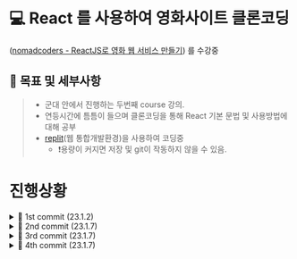 # 💻 React 를 사용하여 영화사이트 클론코딩
([nomadcoders - ReactJS로 영화 웹 서비스 만들기](https://nomadcoders.co/react-for-beginners/lectures)) 를 수강중

## 🌴 목표 및 세부사항
> - 군대 안에서 진행하는 두번째 course 강의. <br>
> - 연등시간에 틈틈이 들으며 클론코딩을 통해 React 기본 문법 및 사용방법에 대해 공부<br>
> - [replit](https://replit.com/@jeong011010/cloneCodingMovieSite#src)(웹 통합개발환경)을 사용하여 코딩중 <br>
>   - ❗용량이 커지면 저장 및 git이 작동하지 않을 수 있음.<br>


# 진행상황

<details>
  <summary> 🐥 1st commit (23.1.2) </summary>
  
## 참고사항
  
※커밋 없이 진행하려고 했었는데, 중간중간 갈아 엎는 부분이 많아서 결과만 남을까봐.. 과정마다 커밋하기로 하였음.
※12월 부터 진행했던 모든 공부 및 개발 과정을 여기 작성

- npx create-react-app 을 사용하여 새로 react 폴더를 생성하였음.
>실행하기 위해 shell에
>```
>cd my-app
>npm start
>```
>작성 후 작업

## 공부내용

### State
State : 바뀌는 데이터<br>
useState, setState를 사용하여 state를 초기화 및 변경.<br>
```
const [valueName,setValueFunction] = useState(value)
```
위 양식으로 작성하여 state 선언하며, 이후에는 setValueFunction 함수를 이용하여 state값 변경.
```
setValueFunction(value);
```

React에서 지원하는 useState는 **UI 업데이트시 변경 부분만 자동으로 리렌더링됨** <br><br>

### setState
```
setValueFunction(value+1);
해당 방법 보다는

setValueFunction((value)=>value+1);
해당 방법이 어떤 값을 업데이트 했는지 확실하게 알 수 있음.
```
<br>

### 입력값을 받기(input)

```
onChange={function}
```
input value가 변할 때 마다 함수가 실행됨<br>

변경값 받아올 때
```
const onChange = (e) =>{
  setValueFunction(e.target.value);
}
```
위와 같이 event 함수에서 받아올 수 있다.<br>


## 변환기 프로그램 개발

- 분할 정복 알고리즘과 비슷하게 *component를 나누어 App function에서 합쳐주는 과정* 을 통해 Component의 역할과 사용법 알 수 있었다.
- 자식 component 두개를 만들어 각각 Minutes->Hours, Km->Miles 변환기를 만들었다.
- 위 과정을 통하면 아무리 많은 변환기(함수 및 컴포넌트)가 있어도 코드를 따로 작성하여 관리하고 합쳐줄 수 있다.
- input의 label 의 for 특성을 사용하여 label을 클릭해도 id value가 같은 input이 선택 됨을 알 수 있었다.
- select 및 option 을 사용하여 onChange 함수를 적용할 수 있으며, 응용하여 component를 선택하게 할 수 있었다.

<details>
  <summary>🍇 app.jsx 코드</summary>
 
```js
import { useState } from 'react';
import './App.css'

function MinutesToHours() {
  const [amount, setAmount] = useState(0);
  const [inverted, setInverted] = useState(false);
  const onChange = (e) => {
    setAmount(e.target.value);
  };
  const reset = () => setAmount(0);
  const onInvert = () => {
    reset();
    setInverted((current) => !current);
  }
  return (
    <div>
      <div>
        <label htmlFor="minutes">Minutes</label>         <input
          value={inverted ? amount * 60 : amount}
          id="minutes"
          placeholder="Minutes"
          type="number"
          onChange={onChange}
          disabled={inverted}
        />
      </div>
      <div>
        <label htmlFor="hours">Hours</label>         <input
          value={inverted ? amount : Math.round(amount / 60)}
          id="hours"
          placeholder="Hours"
          type="number"
          onChange={onChange}
          disabled={!inverted}
        />
      </div>
      <button onClick={reset}>Reset</button>
      <button onClick={onInvert}>
        {inverted ? "Turn back" : "Invert"}
      </button>
    </div>
  )
}
function KmToMiles() {
  const [amount, setAmount] = useState(0);
  const [inverted, setInverted] = useState(false);
  const onChange = (e) => {
    setAmount(e.target.value);
  };
  const reset = () => setAmount(0);
  const onInvert = () => {
    reset();
    setInverted((current) => !current);
  }
  return (
    <div>
      <div>
        <label htmlFor="Km">Km</label>
        <input
          value={inverted ? amount * 1.609 : amount}
          id="Km"
          placeholder="Km"
          type="number"
          onChange={onChange}
          disabled={inverted}
        />
      </div>
      <div>
        <label htmlFor="Miles">Miles</label>         <input
          value={inverted ? amount : (amount / 1.609).toFixed(5)}
          id="Miles"
          placeholder="Miles"
          type="number"
          onChange={onChange}
          disabled={!inverted}
        />
      </div>
      <button onClick={reset}>Reset</button>
      <button onClick={onInvert}>
        {inverted ? "Turn back" : "Invert"}
      </button>
    </div>
  )
}


export default function App() {
  const [index, setIndex] = useState("0");
  const onSelect = (e) => {
    setIndex(e.target.value);
  }
  return (
    <div>
      <h1>Super Converter</h1>
      <select value={index} onChange={onSelect}>
        <option value="0">Minutes & Hours</option>
        <option value="1">Km & Miles</option>
      </select>
      {index === "0" ? <MinutesToHours/> : null}
      {index === "1" ? <KmToMiles/> : null}
      
    </div>
  )
}
```
</details>
</details>

<details>
  <summary> 🐥 2nd commit (23.1.7) </summary>
  
## 참고사항
  
※없음

## 공부내용

### Props
Props : function에 각각 전해줄 수 있는 인자<br>
C 함수의 매개변수와 같은 느낌이다.<br><br>

하나의 function을 복붙해서 수정하여 사용하면 비효율적이기 때문에, function 하나만 정의 해둔 뒤 바뀌는 값만 props로 넘겨주고 호출하는 형식으로 사용한다. <br><br>
```
function f({propsName}) {
  return <button>{propsName}</button>
}
```
위 양식으로 props를 받을 수 있다.<br>
```
<f propsName="버튼"/>
```
위 양식으로 props를 전달하여 함수를 호출할 수 있다.

## 예제 실습

<details>
  <summary>🍇 app.jsx 코드</summary>
 
```js
import { useState } from 'react';
import './App.css'


function Btn({ text, onClick }) {
  return <button
    onClick={onClick}
    style={{
      backgroundColor: "tomato",
      color: "white",
      padding: "10px 20px",
      border: 0,
      borderRadius: 10.
    }}>{text}</button>
}

function ConfirmBtn() {
  return <button>Confirm</button>
}

export default function App() {

  const [value, setValue] = useState("");
  const changeValue = () => setValue("Revert Changes");
  return (
    <div>
      <Btn text={value} onClick={changeValue} />
      <Btn text="Continue" />
    </div>
  );
}
```
</details>
</details>

<details>
  <summary> 🐥 3rd commit (23.1.7) </summary>
  
## 참고사항
  
※ npx create-react-app 을 사용하기 위해 이전 파일을 전부 삭제 후, my-app 폴더에 생성하였다.<br>

- 앞으로 react를 실행시키기 위해 Shell 창에
```
cd my-app
npm start
```
- 를 작성해준다.
  - 아마 추후에 자동으로 실행되게 만들것이다.

## 공부내용

없음

</details>

<details>
  <summary> 🐥 4th commit (23.1.7) </summary>
  
## 참고사항
  
※ <br>

## 공부내용

- js 파일을 만들어 prop 기능을 사용해봤다.
- 해당 과정에서 CSS를 prop 할 때 **CSS Module** 이라는 것을 사용했다.

*CSS Module* 이란 
- CSS 파일 확장자명을 "module.css"로 작성하며
- 리액트 컴포넌트 파일에서 해당 CSS를 불러올 때 클래스 이름이 전부 고유해진다.
- 클래스 이름에 대하여 고유한 이름들이 만들어져 실수로 CSS 클래스명이 중복될 일이 없다.
<br>

```js
import styles from "./Button.module.css";

function Button() {
  return <button className={styles.Button}>{buttonName}</button>
}
```

- 위와 같이 import로 불러온 styles 객체 안의 값을 참조하여 불러온다.

- **button.Button_btn__F4YlC 와 같이 랜덤한 값으로 styles 이름이 생성되어 중복될 일이 전혀 없다.**

## 예제 실습

<details>
  <summary>🍇 App.js 코드</summary>
 
```js
import Button from "./Button"
import styles from "./App.module.css"

function App() {
  return (
    <div>
      <h1 className={styles.title}>Welcome back!</h1>
      <Button text="b1"/>
    </div>
  );
}

export default App;

```
</details>

<details>
  <summary>🍇 App.module.css 코드</summary>
 
```css
.title{
  font-family: -apple-system, BlinkMacSystemFont, 'Segoe UI', Roboto, Oxygen, Ubuntu, Cantarell, "Open Sans", "Helvetica Neue", sans-serif;
  font-size: 18px;
}

```
</details>

</detalis>

<details>
  <summary> 🐥 5th commit (23.1.8) </summary>
  
## 참고사항
  
<br>

## 공부내용

**useEffect** <br>
- useEffect: 컴포넌트가 렌더링 될 때마다 특정 작업을 실행할 수 있도록 하는 Hook
<br>
기본 형태
```js
useEffect(function,deps)
```
<br>

```js
useEffect(function)
```
리렌더링 될 때 마다 function 실행
<br>
```js
useEffect(function,[])
```
deps에 []를 넣을 시, 가장 처음 렌더링 될 때 한번만 실행
<br>
```js 
useEffect(function,[name])
```
name 값이 업데이트 될 때 실행<br>
*배열 안에 ','를 통해 여러개의 값을 넣을 수 있음* <br><br>

---------

**clean up** <br>
- clean up: useEffect를 통해 생성된 컴포넌트가 파괴될 때 실행되는 함수
<br>
useEffect 속 function에서 **return** 을 통해 컴포넌트를 **destroy** 시킬 수 있다.
<br>

## 예제 실습

<details>
  <summary>🍇 UseEffect - App.js 코드</summary>
 
```js
import {useState, useEffect} from "react";

function App() {
  const [counter,SetValue] = useState(0);
  const [keyword, setKeyword] = useState("");
  const onClick = () => SetValue((prev) => prev+1);
  const onChange = (e) => setKeyword(e.target.value);
  useEffect(()=>{console.log("I run only once.")},[]);
  useEffect(()=>{console.log("I run when 'keyword' changes.")},[keyword]);
  useEffect(()=>{console.log("I run when 'counter' changes.")}, [counter]);
  useEffect(()=>{console.log("I run when keyword & counter change")},[keyword, counter]);
  
  return (
    <div>
      <input
        value={keyword}
        onChange={onChange}
        type="text"
        placeholder="Search"/>
      <h1>{counter}</h1>
      <button onClick={onClick}>Click me</button>
    </div>
  );
}

export default App;

```
</details>

<details>
  <summary>🍇 cleanUp - App.js코드</summary>
 
```js
import {useState, useEffect} from "react";

function Hello() {
  useEffect(()=> {
    console.log("created :)");
    return () => console.log("destroyed :(");
  }, []);
  return <h1>Hello</h1>;
}

function App() {
  const [showing, setShowing] = useState(false);
  const onClick = () => setShowing((prev) => !prev);
  
  
  return (
    <div>
      
      {showing?<Hello/>:null}
      <button onClick={onClick}>{showing?"Hide":"Show"}</button>
    </div>
  );
}

export default App;

```
</details>

</detalis>

<!--
<details>
  <summary> 🐥 th commit (23..) </summary>
  
## 참고사항
  
※ <br>

## 공부내용

※ <br>

## 예제 실습

<details>
  <summary>🍇  코드</summary>
 
```js

```
</details>

</detalis>
-->
